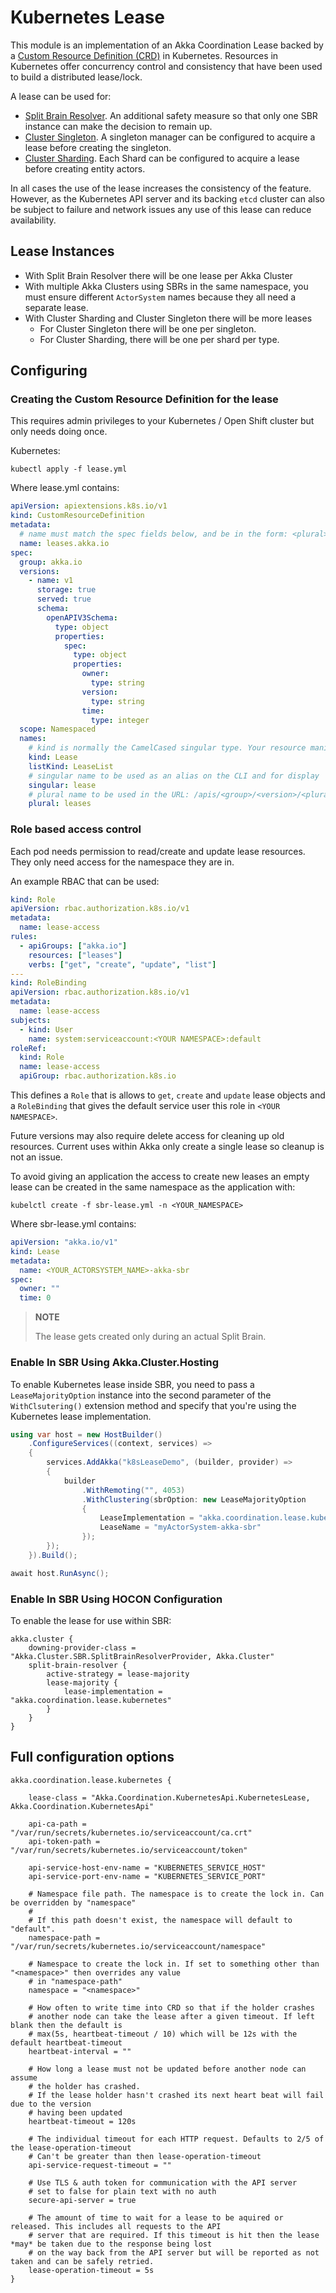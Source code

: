 # Kubernetes Lease
This module is an implementation of an Akka Coordination Lease backed by a [Custom Resource Definition (CRD)](https://kubernetes.io/docs/concepts/extend-kubernetes/api-extension/custom-resources/) in Kubernetes. Resources in Kubernetes offer concurrency control and consistency that have been used to build a distributed lease/lock.

A lease can be used for:

* [Split Brain Resolver](https://getakka.net/articles/clustering/split-brain-resolver.html). An additional safety measure so that only one SBR instance can make the decision to remain up.
* [Cluster Singleton](https://getakka.net/articles/clustering/cluster-singleton.html). A singleton manager can be configured to acquire a lease before creating the singleton.
* [Cluster Sharding](https://getakka.net/articles/clustering/cluster-sharding.html). Each Shard can be configured to acquire a lease before creating entity actors.

In all cases the use of the lease increases the consistency of the feature. However, as the Kubernetes API server and its backing `etcd` cluster can also be subject to failure and network issues any use of this lease can reduce availability.

## Lease Instances

* With Split Brain Resolver there will be one lease per Akka Cluster
* With multiple Akka Clusters using SBRs in the same namespace, you must ensure different `ActorSystem` names because they all need a separate lease.
* With Cluster Sharding and Cluster Singleton there will be more leases
    * For Cluster Singleton there will be one per singleton.
    * For Cluster Sharding, there will be one per shard per type.

## Configuring

### Creating the Custom Resource Definition for the lease

This requires admin privileges to your Kubernetes / Open Shift cluster but only needs doing once.

Kubernetes:
```
kubectl apply -f lease.yml
```

Where lease.yml contains:
```yaml
apiVersion: apiextensions.k8s.io/v1
kind: CustomResourceDefinition
metadata:
  # name must match the spec fields below, and be in the form: <plural>.<group>
  name: leases.akka.io
spec:
  group: akka.io
  versions:
    - name: v1
      storage: true
      served: true
      schema:
        openAPIV3Schema:
          type: object
          properties:
            spec:
              type: object
              properties:
                owner:
                  type: string
                version:
                  type: string
                time:
                  type: integer
  scope: Namespaced
  names:
    # kind is normally the CamelCased singular type. Your resource manifests use this.
    kind: Lease
    listKind: LeaseList
    # singular name to be used as an alias on the CLI and for display
    singular: lease
    # plural name to be used in the URL: /apis/<group>/<version>/<plural>
    plural: leases
```

### Role based access control

Each pod needs permission to read/create and update lease resources. They only need access for the namespace they are in.

An example RBAC that can be used:

```yaml
kind: Role
apiVersion: rbac.authorization.k8s.io/v1
metadata:
  name: lease-access
rules:
  - apiGroups: ["akka.io"]
    resources: ["leases"]
    verbs: ["get", "create", "update", "list"]
---
kind: RoleBinding
apiVersion: rbac.authorization.k8s.io/v1
metadata:
  name: lease-access
subjects:
  - kind: User
    name: system:serviceaccount:<YOUR NAMESPACE>:default
roleRef:
  kind: Role
  name: lease-access
  apiGroup: rbac.authorization.k8s.io
```

This defines a `Role` that is allows to `get`, `create` and `update` lease objects and a `RoleBinding` that gives the default service user this role in `<YOUR NAMESPACE>`.

Future versions may also require delete access for cleaning up old resources. Current uses within Akka only create a single lease so cleanup is not an issue.

To avoid giving an application the access to create new leases an empty lease can be created in the same namespace as the application with:

```shell
kubelctl create -f sbr-lease.yml -n <YOUR_NAMESPACE>
```

Where sbr-lease.yml contains:

```yaml
apiVersion: "akka.io/v1"
kind: Lease
metadata:
  name: <YOUR_ACTORSYSTEM_NAME>-akka-sbr
spec:
  owner: ""
  time: 0
```

> __NOTE__
> 
> The lease gets created only during an actual Split Brain.

### Enable In SBR Using Akka.Cluster.Hosting

To enable Kubernetes lease inside SBR, you need to pass a `LeaseMajorityOption` instance into the second parameter of the `WithClsutering()` extension method and specify that you're using the Kubernetes lease implementation.

```csharp
using var host = new HostBuilder()
    .ConfigureServices((context, services) =>
    {
        services.AddAkka("k8sLeaseDemo", (builder, provider) =>
        {
            builder
                .WithRemoting("", 4053)
                .WithClustering(sbrOption: new LeaseMajorityOption
                {
                    LeaseImplementation = "akka.coordination.lease.kubernetes",
                    LeaseName = "myActorSystem-akka-sbr"
                });
        });
    }).Build();

await host.RunAsync();
```

### Enable In SBR Using HOCON Configuration

To enable the lease for use within SBR:

```
akka.cluster {
    downing-provider-class = "Akka.Cluster.SBR.SplitBrainResolverProvider, Akka.Cluster"
    split-brain-resolver {
        active-strategy = lease-majority
        lease-majority {
            lease-implementation = "akka.coordination.lease.kubernetes"
        }
    }
}
```

## Full configuration options

```
akka.coordination.lease.kubernetes {

    lease-class = "Akka.Coordination.KubernetesApi.KubernetesLease, Akka.Coordination.KubernetesApi"

    api-ca-path = "/var/run/secrets/kubernetes.io/serviceaccount/ca.crt"
    api-token-path = "/var/run/secrets/kubernetes.io/serviceaccount/token"

    api-service-host-env-name = "KUBERNETES_SERVICE_HOST"
    api-service-port-env-name = "KUBERNETES_SERVICE_PORT"

    # Namespace file path. The namespace is to create the lock in. Can be overridden by "namespace"
    #
    # If this path doesn't exist, the namespace will default to "default".
    namespace-path = "/var/run/secrets/kubernetes.io/serviceaccount/namespace"

    # Namespace to create the lock in. If set to something other than "<namespace>" then overrides any value
    # in "namespace-path"
    namespace = "<namespace>"

    # How often to write time into CRD so that if the holder crashes
    # another node can take the lease after a given timeout. If left blank then the default is
    # max(5s, heartbeat-timeout / 10) which will be 12s with the default heartbeat-timeout
    heartbeat-interval = ""

    # How long a lease must not be updated before another node can assume
    # the holder has crashed.
    # If the lease holder hasn't crashed its next heart beat will fail due to the version
    # having been updated
    heartbeat-timeout = 120s

    # The individual timeout for each HTTP request. Defaults to 2/5 of the lease-operation-timeout
    # Can't be greater than then lease-operation-timeout
    api-service-request-timeout = ""

    # Use TLS & auth token for communication with the API server
    # set to false for plain text with no auth
    secure-api-server = true

    # The amount of time to wait for a lease to be aquired or released. This includes all requests to the API
    # server that are required. If this timeout is hit then the lease *may* be taken due to the response being lost
    # on the way back from the API server but will be reported as not taken and can be safely retried.
    lease-operation-timeout = 5s
}
```